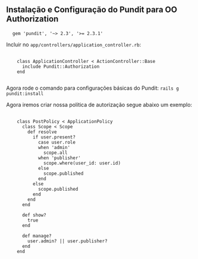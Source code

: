 ## Instalação e Configuração do Pundit para OO Authorization

<pre>
  <code>gem 'pundit', '~> 2.3', '>= 2.3.1'</code>
</pre>

Incluir no `app/controllers/application_controller.rb`:

<pre>
  <code>
    class ApplicationController < ActionController::Base
      include Pundit::Authorization
    end
  </code>
</pre>

Agora rode o comando para configurações básicas do Pundit: `rails g pundit:install`

Agora iremos criar nossa política de autorização segue abaixo um exemplo:

<pre>
  <code>
    class PostPolicy < ApplicationPolicy
      class Scope < Scope
        def resolve
          if user.present?
            case user.role
            when 'admin'
              scope.all
            when 'publisher'
              scope.where(user_id: user.id)
            else
              scope.published
            end
          else
            scope.published
          end
        end
      end
    
      def show?
        true
      end
    
      def manage?
        user.admin? || user.publisher?
      end
    end
  </code>
</pre>
